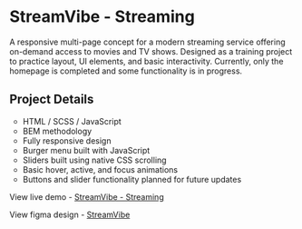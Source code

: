 <h1>StreamVibe - Streaming</h1>
<p>A responsive multi-page concept for a modern streaming service offering on-demand access to movies and TV shows.
Designed as a training project to practice layout, UI elements, and basic interactivity.
Currently, only the homepage is completed and some functionality is in progress.</p>

<h2>Project Details</h2>
<ul style="list-style: circle;">
  <li>HTML / SCSS / JavaScript</li>
  <li>BEM methodology</li>
  <li>Fully responsive design</li>
  <li>Burger menu built with JavaScript</li>
  <li>Sliders built using native CSS scrolling</li>
  <li>Basic hover, active, and focus animations</li>
  <li>Buttons and slider functionality planned for future updates</li>
</ul>

<p>View live demo - <a href="https://wadyaua.github.io/portfolio/StreamVibe/" target="_blank">StreamVibe - Streaming</a></p>
<p>View figma design - <a target="_blank" href="https://www.figma.com/design/Nve58Lfqg6bddlsLVDCedZ/DarkThemeWebsite?node-id=34-3&t=WRGSBQ9QEfBn52G8-1">StreamVibe</a></p>
